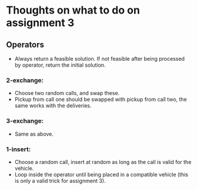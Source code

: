 # Thoughts on what to do on assignment 3

## Operators
- Always return a feasible solution. If not feasible after being processed by operator, return the initial solution.


### 2-exchange:
- Choose two random calls, and swap these.
- Pickup from call one should be swapped with pickup from call two, the same works with the deliveries.

### 3-exchange:
- Same as above.

### 1-insert:
- Choose a random call, insert at random as long as the call is valid for the vehicle.
- Loop inside the operator until being placed in a compatible vehicle (this is only a valid trick for assignment 3).

